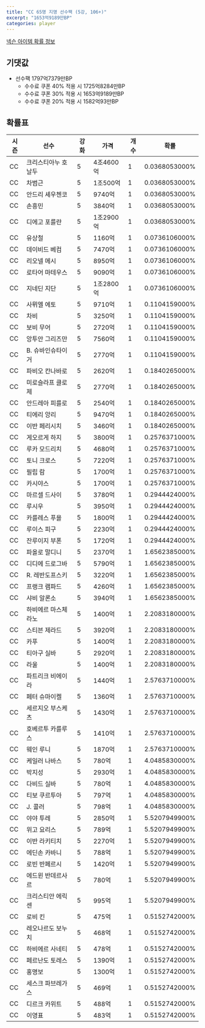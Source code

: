 ```yaml
---
title: "CC 65명 지명 선수팩 (5강, 106+)"
excerpt: "1653억9189만BP"
categories: player
---
```

[넥슨 아이템 확률 정보](http://iteminfo.nexon.com/probability/fo4?sn=7354)

## 기댓값
- 선수팩 1797억7379만BP
  - 수수료 쿠폰 40% 적용 시 1725억8284만BP
  - 수수료 쿠폰 30% 적용 시 1653억9189만BP
  - 수수료 쿠폰 20% 적용 시 1582억93만BP


## 확률표

|시즌|선수|강화|가격|개수|확률|
|---|---|---|---|---|---|
|CC|크리스티아누 호날두|5|4조4600억|1|0.0368053000%|
|CC|차범근|5|1조500억|1|0.0368053000%|
|CC|안드리 셰우첸코|5|9740억|1|0.0368053000%|
|CC|손흥민|5|3840억|1|0.0368053000%|
|CC|디에고 포를란|5|1조2900억|1|0.0368053000%|
|CC|유상철|5|1160억|1|0.0736106000%|
|CC|데이비드 베컴|5|7470억|1|0.0736106000%|
|CC|리오넬 메시|5|8950억|1|0.0736106000%|
|CC|로타어 마테우스|5|9090억|1|0.0736106000%|
|CC|지네딘 지단|5|1조2800억|1|0.0736106000%|
|CC|사뮈엘 에토|5|9710억|1|0.1104159000%|
|CC|차비|5|3250억|1|0.1104159000%|
|CC|보비 무어|5|2720억|1|0.1104159000%|
|CC|앙투안 그리즈만|5|7560억|1|0.1104159000%|
|CC|B. 슈바인슈타이거|5|2770억|1|0.1104159000%|
|CC|파비오 칸나바로|5|2620억|1|0.1840265000%|
|CC|미로슬라프 클로제|5|2770억|1|0.1840265000%|
|CC|안드레아 피를로|5|2540억|1|0.1840265000%|
|CC|티에리 앙리|5|9470억|1|0.1840265000%|
|CC|이반 페리시치|5|3460억|1|0.1840265000%|
|CC|게오르게 하지|5|3800억|1|0.2576371000%|
|CC|루카 모드리치|5|4680억|1|0.2576371000%|
|CC|토니 크로스|5|7220억|1|0.2576371000%|
|CC|필립 람|5|1700억|1|0.2576371000%|
|CC|카시야스|5|1700억|1|0.2576371000%|
|CC|마르셀 드사이|5|3780억|1|0.2944424000%|
|CC|루시우|5|3950억|1|0.2944424000%|
|CC|카를레스 푸욜|5|1800억|1|0.2944424000%|
|CC|루이스 피구|5|2230억|1|0.2944424000%|
|CC|잔루이지 부폰|5|1720억|1|0.2944424000%|
|CC|파올로 말디니|5|2370억|1|1.6562385000%|
|CC|디디에 드로그바|5|5790억|1|1.6562385000%|
|CC|R. 레반도프스키|5|3220억|1|1.6562385000%|
|CC|프랭크 램파드|5|4260억|1|1.6562385000%|
|CC|샤비 알론소|5|3940억|1|1.6562385000%|
|CC|하비에르 마스체라노|5|1400억|1|2.2083180000%|
|CC|스티븐 제라드|5|3920억|1|2.2083180000%|
|CC|카푸|5|1400억|1|2.2083180000%|
|CC|티아구 실바|5|2920억|1|2.2083180000%|
|CC|라울|5|1400억|1|2.2083180000%|
|CC|파트리크 비에이라|5|1440억|1|2.5763710000%|
|CC|페터 슈마이켈|5|1360억|1|2.5763710000%|
|CC|세르지오 부스케츠|5|1430억|1|2.5763710000%|
|CC|호베르투 카를루스|5|1410억|1|2.5763710000%|
|CC|웨인 루니|5|1870억|1|2.5763710000%|
|CC|케일러 나바스|5|780억|1|4.0485830000%|
|CC|박지성|5|2930억|1|4.0485830000%|
|CC|다비드 실바|5|780억|1|4.0485830000%|
|CC|티보 쿠르투아|5|797억|1|4.0485830000%|
|CC|J. 콜러|5|798억|1|4.0485830000%|
|CC|야야 투레|5|2850억|1|5.5207949900%|
|CC|위고 요리스|5|789억|1|5.5207949900%|
|CC|이반 라키티치|5|2270억|1|5.5207949900%|
|CC|에딘손 카바니|5|788억|1|5.5207949900%|
|CC|로빈 반페르시|5|1420억|1|5.5207949900%|
|CC|에드윈 반데르사르|5|780억|1|5.5207949900%|
|CC|크리스티안 에릭센|5|995억|1|5.5207949900%|
|CC|로비 킨|5|475억|1|0.5152742000%|
|CC|레오나르도 보누치|5|468억|1|0.5152742000%|
|CC|하비에르 사네티|5|478억|1|0.5152742000%|
|CC|페르난도 토레스|5|1390억|1|0.5152742000%|
|CC|홍명보|5|1300억|1|0.5152742000%|
|CC|세스크 파브레가스|5|469억|1|0.5152742000%|
|CC|디르크 카위트|5|488억|1|0.5152742000%|
|CC|이영표|5|483억|1|0.5152742000%|
